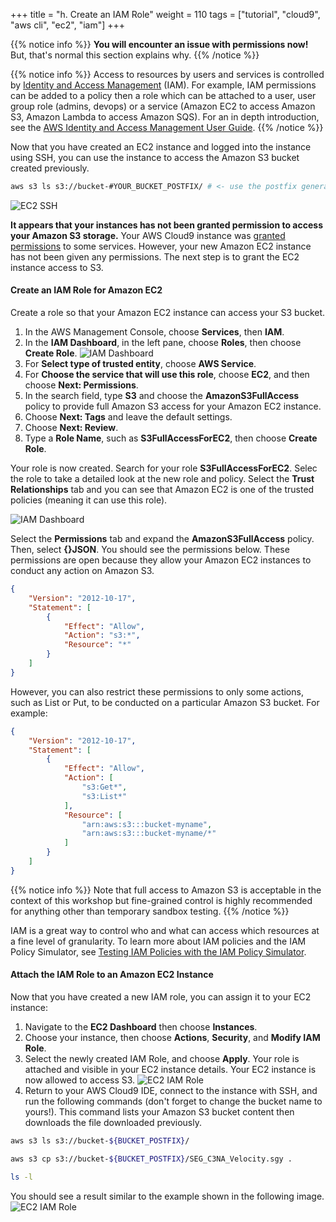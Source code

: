 +++
title = "h. Create an IAM Role"
weight = 110
tags = ["tutorial", "cloud9", "aws cli", "ec2", "iam"]
+++

{{% notice info %}}
**You will encounter an issue with permissions now!** But, that's normal this section explains why.
{{% /notice %}}

{{% notice info %}}
Access to resources by users and services is controlled by [Identity and Access Management](https://aws.amazon.com/iam/) (IAM). For example, IAM permissions can be added to a policy then a role which can be attached to a user, user group role (admins, devops) or a service (Amazon EC2 to access Amazon S3, Amazon Lambda to access Amazon SQS). For an in depth introduction, see the [AWS Identity and Access Management User Guide](https://docs.aws.amazon.com/IAM/latest/UserGuide/introduction.html).
{{% /notice %}}

Now that you have created an EC2 instance and logged into the instance using SSH, you can use the instance to access the Amazon S3 bucket created previously.

```bash
aws s3 ls s3://bucket-#YOUR_BUCKET_POSTFIX/ # <- use the postfix generated in previous steps
```

![EC2 SSH](/images/introductory-steps/ec2-iam-deny.png)

**It appears that your instances has not been granted permission to access your Amazon S3 storage.** Your AWS Cloud9 instance was [granted permissions](https://docs.aws.amazon.com/cloud9/latest/user-guide/credentials.html) to some services. However, your new Amazon EC2 instance has not been given any permissions. The next step is to grant the EC2 instance access to S3.


#### Create an IAM Role for Amazon EC2

Create a role so that your Amazon EC2 instance can access your S3 bucket.

1. In the AWS Management Console, choose **Services**, then **IAM**.
2. In the **IAM Dashboard**, in the left pane, choose **Roles**, then choose **Create Role**.
![IAM Dashboard](/images/introductory-steps/iam-dashboard.png)
3. For **Select type of trusted entity**, choose **AWS Service**.
4. For **Choose the service that will use this role**, choose **EC2**, and then choose **Next: Permissions**.
5. In the search field, type **S3** and choose the **AmazonS3FullAccess** policy to provide full Amazon S3 access for your Amazon EC2 instance. 
6. Choose **Next: Tags** and leave the default settings.
7. Choose **Next: Review**.
8. Type a **Role Name**, such as **S3FullAccessForEC2**, then choose **Create Role**.

Your role is now created. Search for your role **S3FullAccessForEC2**. Selec the role to take a detailed look at the new role and policy. Select the **Trust Relationships** tab and you can see that Amazon EC2 is one of the trusted policies (meaning it can use this role).

![IAM Dashboard](/images/introductory-steps/iam-trust.png)

Select the **Permissions** tab and expand the **AmazonS3FullAccess** policy. Then, select **{}JSON**. You should see the permissions below. These permissions are open because they allow your Amazon EC2 instances to conduct any action on Amazon S3.

```json
{
    "Version": "2012-10-17",
    "Statement": [
        {
            "Effect": "Allow",
            "Action": "s3:*",
            "Resource": "*"
        }
    ]
}
```

However, you can also restrict these permissions to only some actions, such as List or Put, to be conducted on a particular Amazon S3 bucket. For example:

```json
{
    "Version": "2012-10-17",
    "Statement": [
        {
            "Effect": "Allow",
            "Action": [
                "s3:Get*",
                "s3:List*"
            ],
            "Resource": [
                "arn:aws:s3:::bucket-myname",
                "arn:aws:s3:::bucket-myname/*"
            ]
        }
    ]
}
```
{{% notice info %}}
Note that full access to Amazon S3 is acceptable in the context of this workshop but fine-grained control is highly recommended for anything other than temporary sandbox testing.
{{% /notice %}}

IAM is a great way to control who and what can access which resources at a fine level of granularity. To learn more about IAM policies and the IAM Policy Simulator, see [Testing IAM Policies with the IAM Policy Simulator](https://docs.aws.amazon.com/IAM/latest/UserGuide/access_policies_testing-policies.html).

#### Attach the IAM Role to an Amazon EC2 Instance

Now that you have created a new IAM role, you can assign it to your EC2 instance:

1. Navigate to the **EC2 Dashboard** then choose **Instances**.
2. Choose your instance, then choose **Actions**, **Security**, and **Modify IAM Role**.
3. Select the newly created IAM Role, and choose **Apply**. Your role is attached and visible in your EC2 instance details. Your EC2 instance is now allowed to access S3.
![EC2 IAM Role](/images/introductory-steps/ec2-role.png)
4. Return to your AWS Cloud9 IDE, connect to the instance with SSH, and run the following commands (don't forget to change the bucket name to yours!). This command lists your Amazon S3 bucket content then downloads the file downloaded previously.
```bash
aws s3 ls s3://bucket-${BUCKET_POSTFIX}/
```
```bash
aws s3 cp s3://bucket-${BUCKET_POSTFIX}/SEG_C3NA_Velocity.sgy .
```
```bash
ls -l
```

You should see a result similar to the example shown in the following image.
![EC2 IAM Role](/images/introductory-steps/ec2-s3-ls.png)
